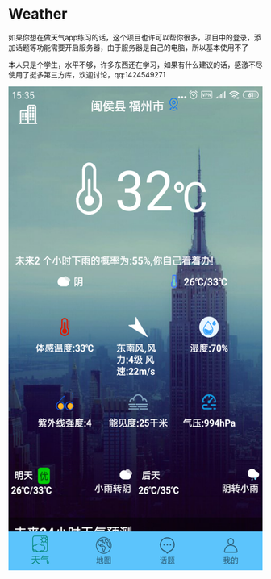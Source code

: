 # Weather
如果你想在做天气app练习的话，这个项目也许可以帮你很多，项目中的登录，添加话题等功能需要开启服务器，由于服务器是自己的电脑，所以基本使用不了

本人只是个学生，水平不够，许多东西还在学习，如果有什么建议的话，感激不尽
使用了挺多第三方库，欢迎讨论，qq:1424549271

<img src="https://github.com/lyx19970504/Weather/blob/master/images/Screenshot_2019-06-19-15-35-39-466_com.fafu.polut.png" width="540" height="960"/>



